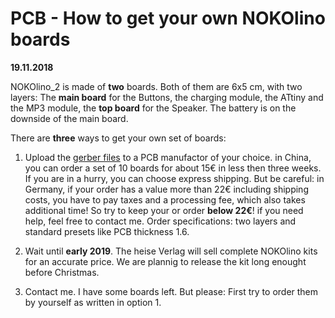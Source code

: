 # PCB - How to get your own NOKOlino boards

**19.11.2018**  

NOKOlino_2 is made of **two** boards. Both of them are 6x5 cm, with two layers: The **main board** for the Buttons, 
the charging module, the ATtiny and the MP3 module, the **top board** for the Speaker. The battery is on the 
downside of the main board.  
  
There are **three** ways to get your own set of boards:

1.  Upload the [gerber files](https://github.com/NikolaiRadke/NOKOlino_2/tree/master/schematics/gerber) to a PCB manufactor
of your choice. in China, you can order a set of 10 boards for about 15€ in less then three weeks. If you are in a hurry, 
you can choose express shipping. But be careful: in Germany, if your order has a value more than 22€ including shipping costs, you have to pay taxes and a processing fee, which also takes additional time! So try to keep your or order **below 22€**! if you need help, feel free to contact me. Order specifications: two layers and standard presets like PCB thickness 1.6.  
  
2. Wait until **early 2019**. The heise Verlag will sell complete NOKOlino kits for an accurate price. We are plannig to release the kit long enought before Christmas.  

3. Contact me. I have some boards left. But please: First try to order them by yourself as written in option 1.  






